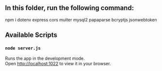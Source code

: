## In this folder, run the following command:

npm i dotenv express cors multer mysql2 papaparse bcryptjs jsonwebtoken


## Available Scripts

### `node server.js`

Runs the app in the development mode.\
Open [http://localhost:1022](http://localhost:1022) to view it in your browser.


